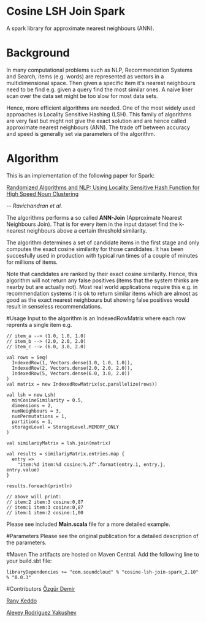 # Cosine LSH Join Spark

A spark library for approximate nearest neighbours (ANN).

# Background

In many computational problems such as NLP, Recommendation Systems and Search,
items (e.g. words) are represented as vectors in a multidimensional space.
Then given a specific item it's nearest neighbours need to be find e.g. given
a query find the most similar ones. A naive liner scan over the data set might
be too slow for most data sets.

Hence, more efficient algorithms are needed. One of the most widely used
approaches is Locality Sensitive Hashing (LSH). This family of algorithms are
very fast but might not give the exact solution and are hence called
approximate nearest neighbours (ANN). The trade off between accuracy and speed
is generally set via parameters of the algorithm.

# Algorithm
This is an implementation of the following paper for Spark:

[Randomized Algorithms and NLP: Using Locality Sensitive Hash Function for High Speed Noun Clustering](http://dl.acm.org/citation.cfm?id=1219917)

-- <cite>Ravichandran et al.</cite>

The algorithms performs a so called **ANN-Join** (Approximate Nearest Neighbours Join). That is for every item in the input dataset find the k-nearest neighbours above a certain threshold similarity. 

The algorithm determines a set of candidate items in the first stage and only computes the exact cosine similarity for those candidates. It has been succesfully used in production with typical run times of a couple of minutes for millions of items. 

Note that candidates are ranked by their exact cosine similarity. Hence, this algorithm will not return any false positives (items that the system thinks are nearby but are actually not). Most real world applications require this e.g. in recommendation systems it is ok to return similar items which are almost as good as the exact nearest neighbours but showing false positives would result in senseless recommendations.

#Usage
Input to the algorithm is an IndexedRowMatrix where each row reprents a single item e.g.

	// item_a --> (1.0, 1.0, 1.0)
	// item_b --> (2.0, 2.0, 2.0) 
	// item_c --> (6.0, 3.0, 2.0) 

	val rows = Seq(
      IndexedRow(1, Vectors.dense(1.0, 1.0, 1.0)),
      IndexedRow(2, Vectors.dense(2.0, 2.0, 2.0)),
      IndexedRow(5, Vectors.dense(6.0, 3.0, 2.0))
    )
    val matrix = new IndexedRowMatrix(sc.parallelize(rows))

    val lsh = new Lsh(
      minCosineSimilarity = 0.5,
      dimensions = 2,
      numNeighbours = 3,
      numPermutations = 1,
      partitions = 1,
      storageLevel = StorageLevel.MEMORY_ONLY
    )

    val similariyMatrix = lsh.join(matrix)

    val results = similariyMatrix.entries.map {
      entry =>
        "item:%d item:%d cosine:%.2f".format(entry.i, entry.j, entry.value)
    }

    results.foreach(println)
    
	// above will print:
	// item:2 item:3 cosine:0,87
	// item:1 item:3 cosine:0,87
	// item:1 item:2 cosine:1,00
  
Please see included **Main.scala** file for a more detailed example.

#Parameters
Please see the original publication for a detailed description of the parameters. 

#Maven
The artifacts are hosted on Maven Central. Add the following line to your build.sbt file:
	
	libraryDependencies += "com.soundcloud" % "cosine-lsh-join-spark_2.10" % "0.0.3"

#Contributors
[Özgür Demir](https://github.com/ozgurdemir)

[Rany Keddo](https://github.com/purzelrakete/)

[Alexey Rodriguez Yakushev](https://github.com/alexeyrodriguez)
